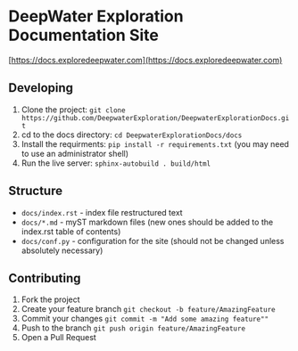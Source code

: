 # DeepWater Exploration Documentation Site

[https://docs.exploredeepwater.com](https://docs.exploredeepwater.com)

## Developing

1. Clone the project: `git clone https://github.com/DeepwaterExploration/DeepwaterExplorationDocs.git`
2. cd to the docs directory: `cd DeepwaterExplorationDocs/docs`
2. Install the requirments: `pip install -r requirements.txt` (you may need to use an administrator shell)
4. Run the live server: `sphinx-autobuild . build/html`

## Structure

- `docs/index.rst` - index file restructured text
- `docs/*.md` - myST markdown files (new ones should be added to the index.rst table of contents)
- `docs/conf.py` - configuration for the site (should not be changed unless absolutely necessary)

## Contributing

1. Fork the project
2. Create your feature branch `git checkout -b feature/AmazingFeature`
3. Commit your changes `git commit -m "Add some amazing feature""`
4. Push to the branch `git push origin feature/AmazingFeature`
5. Open a Pull Request
